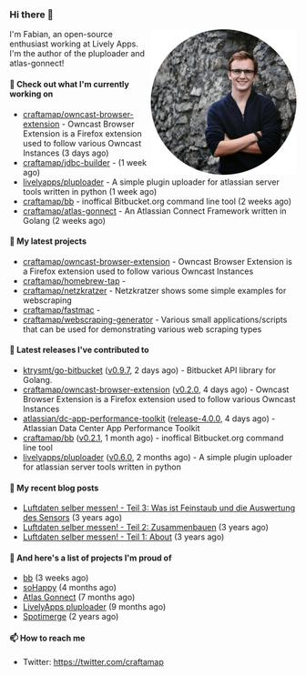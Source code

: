 ### Hi there 👋

<img src="https://raw.githubusercontent.com/craftamap/craftamap/master/assets/profile_picture.png" align="right" width="256"/>

I'm Fabian, an open-source enthusiast working at Lively Apps. I'm the author of the pluploader and atlas-gonnect!

#### 👷 Check out what I'm currently working on

- [craftamap/owncast-browser-extension](https://github.com/craftamap/owncast-browser-extension) - Owncast Browser Extension is a Firefox extension used to follow various Owncast Instances (3 days ago)
- [craftamap/jdbc-builder](https://github.com/craftamap/jdbc-builder) -  (1 week ago)
- [livelyapps/pluploader](https://github.com/livelyapps/pluploader) - A simple plugin uploader for atlassian server tools written in python (1 week ago)
- [craftamap/bb](https://github.com/craftamap/bb) - inoffical Bitbucket.org command line tool (2 weeks ago)
- [craftamap/atlas-gonnect](https://github.com/craftamap/atlas-gonnect) - An Atlassian Connect Framework written in Golang (2 weeks ago)

#### 🌱 My latest projects

- [craftamap/owncast-browser-extension](https://github.com/craftamap/owncast-browser-extension) - Owncast Browser Extension is a Firefox extension used to follow various Owncast Instances
- [craftamap/homebrew-tap](https://github.com/craftamap/homebrew-tap) - 
- [craftamap/netzkratzer](https://github.com/craftamap/netzkratzer) - Netzkratzer shows some simple examples for webscraping
- [craftamap/fastmac](https://github.com/craftamap/fastmac) - 
- [craftamap/webscraping-generator](https://github.com/craftamap/webscraping-generator) - Various small applications/scripts that can be used for demonstrating various web scraping types

#### 🔭 Latest releases I've contributed to

- [ktrysmt/go-bitbucket](https://github.com/ktrysmt/go-bitbucket) ([v0.9.7](https://github.com/ktrysmt/go-bitbucket/releases/tag/v0.9.7), 2 days ago) - Bitbucket API library for Golang.
- [craftamap/owncast-browser-extension](https://github.com/craftamap/owncast-browser-extension) ([v0.2.0](https://github.com/craftamap/owncast-browser-extension/releases/tag/v0.2.0), 4 days ago) - Owncast Browser Extension is a Firefox extension used to follow various Owncast Instances
- [atlassian/dc-app-performance-toolkit](https://github.com/atlassian/dc-app-performance-toolkit) ([release-4.0.0](https://github.com/atlassian/dc-app-performance-toolkit/releases/tag/release-4.0.0), 4 days ago) - Atlassian Data Center App Performance Toolkit
- [craftamap/bb](https://github.com/craftamap/bb) ([v0.2.1](https://github.com/craftamap/bb/releases/tag/v0.2.1), 1 month ago) - inoffical Bitbucket.org command line tool
- [livelyapps/pluploader](https://github.com/livelyapps/pluploader) ([v0.6.0](https://github.com/livelyapps/pluploader/releases/tag/v0.6.0), 2 months ago) - A simple plugin uploader for atlassian server tools written in python

#### 📜 My recent blog posts


- [Luftdaten selber messen! - Teil 3: Was ist Feinstaub und die Auswertung des Sensors](https://siegelfabian.de/posts/2018/02/luftdaten3/) (3 years ago)
- [Luftdaten selber messen! - Teil 2: Zusammenbauen](https://siegelfabian.de/posts/2018/02/luftdaten2/) (3 years ago)
- [Luftdaten selber messen! - Teil 1: About](https://siegelfabian.de/posts/2018/02/luftdaten1/) (3 years ago)

#### 🦚 And here's a list of projects I'm proud of

- [bb](https://siegelfabian.de/projects/2021/bb/) (3 weeks ago)
- [soHappy](https://siegelfabian.de/projects/2020/sohappy/) (4 months ago)
- [Atlas Gonnect](https://siegelfabian.de/projects/2020/atlas-gonnect/) (7 months ago)
- [LivelyApps pluploader](https://siegelfabian.de/projects/2020/pluploader/) (9 months ago)
- [Spotimerge](https://siegelfabian.de/projects/2019/spotimerge/) (2 years ago)

#### 📫 How to reach me

- Twitter: https://twitter.com/craftamap
